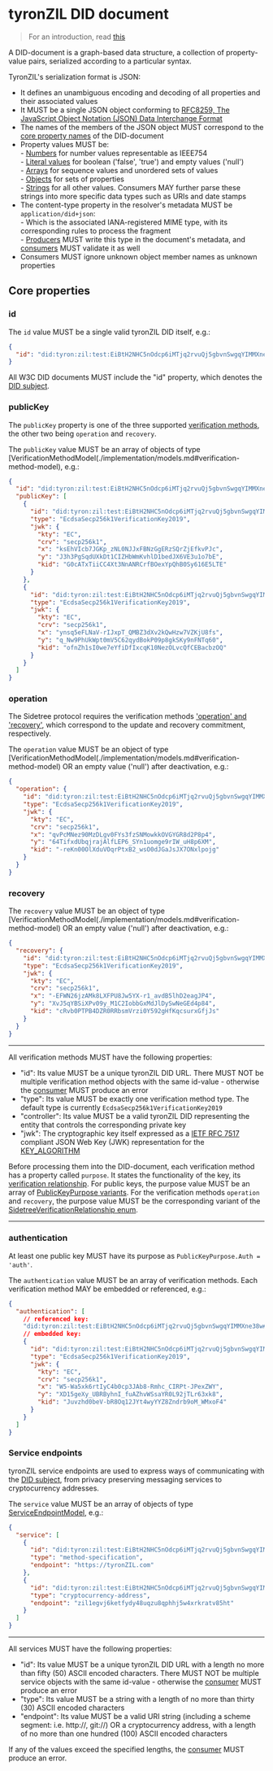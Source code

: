 # tyronZIL DID document

> For an introduction, read [this](./W3C-dids.md#did-document)

A DID-document is a graph-based data structure, a collection of property-value pairs, serialized according to a particular syntax.

TyronZIL's serialization format is JSON:  

- It defines an unambiguous encoding and decoding of all properties and their associated values
- It MUST be a single JSON object conforming to [RFC8259, The JavaScript Object Notation (JSON) Data Interchange Format](https://tools.ietf.org/html/rfc8259)  
- The names of the members of the JSON object MUST correspond to the [core property names](#core-properties) of the DID-document  
- Property values MUST be:  
        - [Numbers](https://tools.ietf.org/html/rfc8259#section-6) for number values representable as IEEE754  
        - [Literal values](https://tools.ietf.org/html/rfc8259#section-3) for boolean ('false', 'true') and empty values ('null')  
        - [Arrays](https://tools.ietf.org/html/rfc8259#section-5) for sequence values and unordered sets of values  
                - [Objects](https://tools.ietf.org/html/rfc8259#section-4) for sets of properties  
                - [Strings](https://tools.ietf.org/html/rfc8259#section-7) for all other values. Consumers MAY further parse these strings into more specific data types such as URIs and date stamps  
- The content-type property in the resolver's metadata MUST be ```application/did+json```:  
        - Which is the associated IANA-registered MIME type, with its corresponding rules to process the fragment  
        - [Producers](./W3C-dids.md#producer) MUST write this type in the document's metadata, and [consumers](./W3C-dids.md#consumer) MUST validate it as well
- Consumers MUST ignore unknown object member names as unknown properties

## Core properties

### id

The ```id``` value MUST be a single valid tyronZIL DID itself, e.g.:

```json
{
  "id": "did:tyron:zil:test:EiBtH2NHC5nOdcp6iMTjq2rvuQj5gbvnSwgqYIMMXne38w"
}
```

All W3C DID documents MUST include the "id" property, which denotes the [DID subject](./W3C-dids.md#did-subject).

### publicKey

The ```publicKey``` property is one of the three supported [verification methods](./W3C-dids.md#verification-method), the other two being ```operation``` and ```recovery```.

The ```publicKey``` value MUST be an array of objects of type [VerificationMethodModel(./implementation/models.md#verification-method-model), e.g.:

```json
{
  "id": "did:tyron:zil:test:EiBtH2NHC5nOdcp6iMTjq2rvuQj5gbvnSwgqYIMMXne38w",
  "publicKey": [
    {
      "id": "did:tyron:zil:test:EiBtH2NHC5nOdcp6iMTjq2rvuQj5gbvnSwgqYIMMXne38w#primarySigningKey",
      "type": "EcdsaSecp256k1VerificationKey2019",
      "jwk": {
        "kty": "EC",
        "crv": "secp256k1",
        "x": "ksEhVIcb7JGKp_zNL0NJJxFBNzGgERzSQrZjEfkvPJc",
        "y": "J3h3PgSqdUXkDt1CIZHbWmKvhlD1bedJX6VE3u1o7bE",
        "kid": "G0cATxTiiCC4Xt3NnANRCrfBOexYpQhB0Sy616E5LTE"
      }
    },
    {
      "id": "did:tyron:zil:test:EiBtH2NHC5nOdcp6iMTjq2rvuQj5gbvnSwgqYIMMXne38w#anotherSigningKey",
      "type": "EcdsaSecp256k1VerificationKey2019",
      "jwk": {
        "kty": "EC",
        "crv": "secp256k1",
        "x": "ynsq5eFLNaV-rIJxpT_QMBZ3dXv2kQwHzw7VZKjU8fs",
        "y": "q_Nw9PhUkWpt0mV5C62qydBokP09p8gkSKy9nFNTq60",
        "kid": "ofnZh1sI0we7eYfiDfIxcqK10NezOLvcQfCEBacbzOQ"
      }
    }
  ]
}
```

### operation

The Sidetree protocol requires the verification methods ['operation' and 'recovery'](./implementation/models.md#sidetree-verification-methods), which correspond to the update and recovery commitment, respectively.

The ```operation``` value MUST be an object of type [VerificationMethodModel(./implementation/models.md#verification-method-model) OR an empty value ('null') after deactivation, e.g.:

```json
{
  "operation": {
    "id": "did:tyron:zil:test:EiBtH2NHC5nOdcp6iMTjq2rvuQj5gbvnSwgqYIMMXne38w#-reKn00OlXduVOqrPtxB2_wsO0dJGaJsJX7ONxlpojg",
    "type": "EcdsaSecp256k1VerificationKey2019",
    "jwk": {
      "kty": "EC",
      "crv": "secp256k1",
      "x": "qvPcMNez90MzDLgv0FYs3fzSNMowkkOVGYGR8d2P8p4",
      "y": "64TifxdUbqjrajAlfLEP6_SYn1uomge9rIW_uH8p6XM",
      "kid": "-reKn00OlXduVOqrPtxB2_wsO0dJGaJsJX7ONxlpojg"
    }
  }
}
```

### recovery

The ```recovery``` value MUST be an object of type [VerificationMethodModel(./implementation/models.md#verification-method-model) OR an empty value ('null') after deactivation, e.g.:

```json
{
  "recovery": {
    "id": "did:tyron:zil:test:EiBtH2NHC5nOdcp6iMTjq2rvuQj5gbvnSwgqYIMMXne38w#cRvb0PTPB4DZR0RRbsmVrzi0Y592gHfKqcsurxGfjJs",
    "type": "EcdsaSecp256k1VerificationKey2019",
    "jwk": {
      "kty": "EC",
      "crv": "secp256k1",
      "x": "-EFWN26jzAMk8LXFPU8Jw5YX-r1_avdB5lhD2eagJP4",
      "y": "XvJ5qYBSiXPv09y_M1C2IobbGxMdJlDySwNeGEd4p84",
      "kid": "cRvb0PTPB4DZR0RRbsmVrzi0Y592gHfKqcsurxGfjJs"
    }
  }
}
```

---

All verification methods MUST have the following properties:

- "id": Its value MUST be a unique tyronZIL DID URL. There MUST NOT be multiple verification method objects with the same id-value - otherwise the [consumer](./W3C-dids.md#consumer) MUST produce an error
- "type": Its value MUST be exactly one verification method type. The default type is currently ```EcdsaSecp256k1VerificationKey2019```
- "controller": Its value MUST be a valid tyronZIL DID representing the entity that controls the corresponding private key
- "jwk": The cryptographic key itself expressed as a [IETF RFC 7517](https://tools.ietf.org/html/rfc7517) compliant JSON Web Key (JWK) representation for the [KEY_ALGORITHM](./sidetree.md#key-algorithm)

Before processing them into the DID-document, each verification method has a property called ```purpose```. It states the functionality of the key, its [verification relationship](./W3C-dids.md#verification-relationship). For public keys, the purpose value MUST be an array of [PublicKeyPurpose variants](./implementation/models.md#public-key-purpose). For the verification methods ```operation``` and ```recovery```, the purpose value MUST be the corresponding variant of the [SidetreeVerificationRelationship enum](./sidetree.md#sidetree-verification-relationships).

---

### authentication

At least one public key MUST have its purpose as ```PublicKeyPurpose.Auth = 'auth'```.

The ```authentication``` value MUST be an array of verification methods. Each verification method MAY be embedded or referenced, e.g.:

```json
{
  "authentication": [
    // referenced key:
    "did:tyron:zil:test:EiBtH2NHC5nOdcp6iMTjq2rvuQj5gbvnSwgqYIMMXne38w#primarySigningKey",
    // embedded key:
    {
      "id": "did:tyron:zil:test:EiBtH2NHC5nOdcp6iMTjq2rvuQj5gbvnSwgqYIMMXne38w#authentication-key",
      "type": "EcdsaSecp256k1VerificationKey2019",
      "jwk": {
        "kty": "EC",
        "crv": "secp256k1",
        "x": "W5-Wa5xk6rtIyC4b0cp3JAb8-Rmhc_CIRPt-JPexZWY",
        "y": "XD15geXy_UBRByhnI_fuAZhvWSsaYR0L92jTLr63xk8",
        "kid": "Juvzhd0beV-bR8Oq12JYt4wyYYZ8Zndrb9oM_WMxoF4"
      }
    }
  ]
}
```

### Service endpoints

tyronZIL service endpoints are used to express ways of communicating with the [DID subject](./W3C-dids.md#did-subject), from privacy preserving messaging services to cryptocurrency addresses.

The ```service``` value MUST be an array of objects of type [ServiceEndpointModel](./implementation/models.md#service-endpoint-model), e.g.:

```json
{
  "service": [
    {
      "id": "did:tyron:zil:test:EiBtH2NHC5nOdcp6iMTjq2rvuQj5gbvnSwgqYIMMXne38w#tyronZIL-website",
      "type": "method-specification",
      "endpoint": "https://tyronZIL.com"
    },
    {
      "id": "did:tyron:zil:test:EiBtH2NHC5nOdcp6iMTjq2rvuQj5gbvnSwgqYIMMXne38w#ZIL-address",
      "type": "cryptocurrency-address",
      "endpoint": "zil1egvj6ketfydy48uqzu8qphhj5w4xrkratv85ht"
    }
  ]
}
```

---

All services MUST have the following properties:

- "id": Its value MUST be a unique tyronZIL DID URL with a length no more than fifty (50) ASCII encoded characters. There MUST NOT be multiple service objects with the same id-value - otherwise the [consumer](./W3C-dids.md#consumer) MUST produce an error
- "type": Its value MUST be a string with a length of no more than thirty (30) ASCII encoded characters
- "endpoint": Its value MUST be a valid URI string (including a scheme segment: i.e. http://, git://) OR a cryptocurrency address, with a length of no more than one hundred (100) ASCII encoded characters

If any of the values exceed the specified lengths, the [consumer](./W3C-dids.md#consumer) MUST produce an error.
